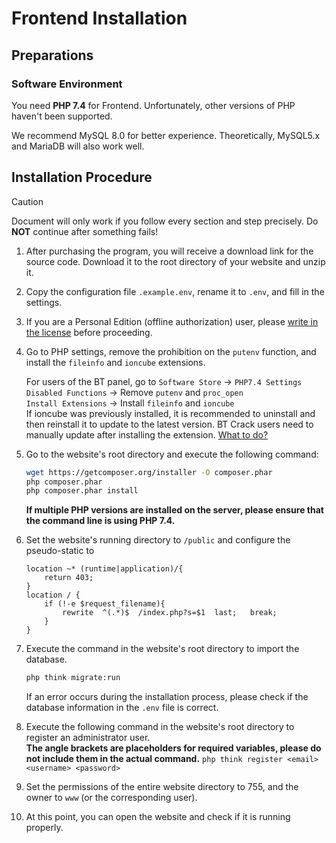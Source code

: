 # Frontend Installation

## Preparations

### Software Environment

You need **PHP 7.4** for Frontend. Unfortunately, other versions of PHP haven't been supported.

We recommend MySQL 8.0 for better experience. Theoretically, MySQL5.x and MariaDB will also work well.

## Installation Procedure

> [!CAUTION]
> Document will only work if you follow every section and step precisely. Do **NOT** continue after something fails!

1. After purchasing the program, you will receive a download link for the source code. Download it to the root directory of your website and unzip it.
2. Copy the configuration file `.example.env`, rename it to `.env`, and fill in the settings.
3. If you are a Personal Edition (offline authorization) user, please [write in the license](license-manual) before proceeding.
4. Go to PHP settings, remove the prohibition on the `putenv` function, and install the `fileinfo` and `ioncube` extensions.

   For users of the BT panel, go to `Software Store` -> `PHP7.4 Settings`<br>
   `Disabled Functions` -> Remove `putenv` and `proc_open`<br>
   `Install Extensions` -> Install `fileinfo` and `ioncube`<br>
   If ioncube was previously installed, it is recommended to uninstall and then reinstall it to update to the latest version.
   BT Crack users need to manually update after installing the extension. [What to do?](../others/ioncube-error.md)
5. Go to the website's root directory and execute the following command:

   ```bash
   wget https://getcomposer.org/installer -O composer.phar
   php composer.phar
   php composer.phar install
   ```

   **If multiple PHP versions are installed on the server, please ensure that the command line is using PHP 7.4.**

6. Set the website's running directory to `/public` and configure the pseudo-static to
   ```nginx
   location ~* (runtime|application)/{    
       return 403;
   }
   location / {
       if (!-e $request_filename){
           rewrite  ^(.*)$  /index.php?s=$1  last;   break;
       }
   }
   ```
7. Execute the command in the website's root directory to import the database.

   ```bash
   php think migrate:run
   ```
   If an error occurs during the installation process, please check if the database information in the `.env` file is correct.

8. Execute the following command in the website's root directory to register an administrator user. <br>
   **The angle brackets are placeholders for required variables, please do not include them in the actual command.**
   `php think register <email> <username> <password>`

9. Set the permissions of the entire website directory to 755, and the owner to `www` (or the corresponding user).

10. At this point, you can open the website and check if it is running properly.


